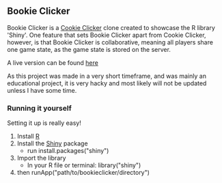 ## Bookie Clicker
Bookie Clicker is a [Cookie Clicker](https://orteil.dashnet.org/cookieclicker/)
clone created to showcase the R library 'Shiny'. One feature that sets Bookie Clicker
apart from Cookie Clicker, however, is that Bookie Clicker is collaborative, meaning
all players share one game state, as the game state is stored on the server.

A live version can be found [here](viz.datasci.watzek.cloud/bookieclicker/)

As this project was made in a very short timeframe, and was mainly an educational
project, it is very hacky and most likely will not be updated unless I have some time.  

### Running it yourself
Setting it up is really easy!  
1. Install [R](https://www.r-project.org/)
2. Install the [Shiny](https://shiny.rstudio.com/) package
   * run  install.packages("shiny")
3. Import the library
   * In your R file or terminal:  library("shiny")
4. then runApp("path/to/bookieclicker/directory")
